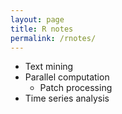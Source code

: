 ```yaml
---
layout: page
title: R notes
permalink: /rnotes/
---
```

- Text mining
- Parallel computation
    - Patch processing
- Time series analysis
